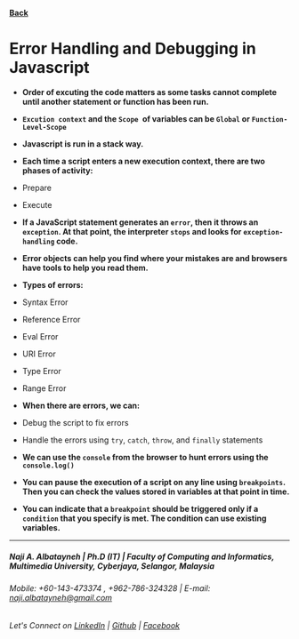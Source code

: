 [**Back**](https://naji-albatayneh.github.io/reading-notes)

# Error Handling and Debugging in Javascript

- **Order of excuting the code matters as some tasks cannot complete until another statement or function has been run.**

- **`Excution context` and the `Scope `of variables can be `Global` or `Function-Level-Scope`**

- **Javascript is run in a stack way.**

- **Each time a script enters a new execution context, there are two phases of activity:**
- Prepare
- Execute

- **If a JavaScript statement generates an `error`, then it throws an `exception`. At that point, the interpreter `stops` and looks for `exception-handling` code.**

- **Error objects can help you find where your mistakes are and browsers have tools to help you read them.**

- **Types of errors:**
- Syntax Error
- Reference Error
- Eval Error
- URI Error
- Type Error
- Range Error

- **When there are errors, we can:**
- Debug the script to fix errors
- Handle the errors using `try`, `catch`, `throw`, and `finally` statements

- **We can use the `console` from the browser to hunt errors using the `console.log()`**

- **You can pause the execution of a script on any line using `breakpoints`. Then you can check the values stored in variables at that point in time.**

- **You can indicate that a `breakpoint` should be triggered only if a `condition` that you specify is met. The condition can use existing variables.**

________________________________________________________
##### Naji A. Albatayneh | Ph.D (IT) | Faculty of Computing and Informatics, Multimedia University, Cyberjaya, Selangor, Malaysia

###### Mobile: +60-143-473374 , +962-786-324328 | E-mail: naji.albatayneh@gmail.com

###### Let's Connect on [LinkedIn](https://www.linkedin.com/in/naji-a-albatayneh/) | [Github](https://github.com/naji-albatayneh) | [Facebook](https://web.facebook.com/naji.albatayneh/)
